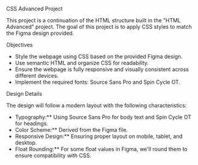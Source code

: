    CSS Advanced Project

This project is a continuation of the HTML structure built in the "HTML Advanced" project. The goal of this project is to apply CSS styles to match the Figma design provided.

Objectives

- Style the webpage using CSS based on the provided Figma design.
- Use semantic HTML and organize CSS for readability.
- Ensure the webpage is fully responsive and visually consistent across different devices.
- Implement the required fonts: Source Sans Pro and Spin Cycle OT.

Design Details

The design will follow a modern layout with the following characteristics:
- Typography:** Using Source Sans Pro for body text and Spin Cycle OT for headings.
- Color Scheme:** Derived from the Figma file.
- Responsive Design:** Ensuring proper layout on mobile, tablet, and desktop.
- Float Rounding:** For some float values in Figma, we'll round them to ensure compatibility with CSS.
